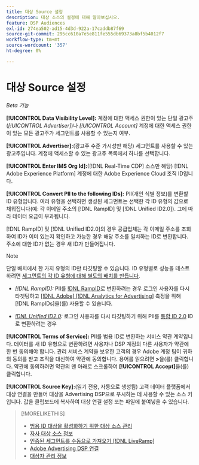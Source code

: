 ```yaml
---
title: 대상 Source 설정
description: 대상 소스의 설정에 대해 알아보십시오.
feature: DSP Audiences
exl-id: 274ea502-ad15-4d3d-922a-17caddb87f69
source-git-commit: 295cc610a7e5e811fe555db69373a8bf5b4012f7
workflow-type: tm+mt
source-wordcount: '357'
ht-degree: 0%

---
```


# 대상 Source 설정

*Beta 기능*

**[!UICONTROL Data Visibility Level]:** 계정에 대한 액세스 권한이 있는 단일 광고주(*[!UICONTROL Advertiser]*)나 *[!UICONTROL Account]* 계정에 대한 액세스 권한이 있는 모든 광고주가 세그먼트를 사용할 수 있는지 여부.

**[!UICONTROL Advertiser]:**(광고주 수준 가시성만 해당) 세그먼트를 사용할 수 있는 광고주입니다. 계정에 액세스할 수 있는 광고주 목록에서 하나를 선택합니다.

**[!UICONTROL Enter IMS Org Id]:**([!DNL Real-Time CDP] 소스만 해당) [!DNL Adobe Experience Platform] 계정에 대한 Adobe Experience Cloud 조직 ID입니다.

**[!UICONTROL Convert PII to the following IDs]:** PII(개인 식별 정보)를 변환할 ID 유형입니다. 여러 유형을 선택하면 생성된 세그먼트는 선택한 각 ID 유형의 값으로 채워집니다(예: 각 이메일 주소의 [!DNL RampID] 및 [!DNL Unified ID2.0]). 그에 따라 데이터 요금이 부과됩니다.

[!DNL RampID] 및 [!DNL Unified ID2.0]의 경우 공급업체는 각 이메일 주소를 조회하여 ID가 이미 있는지 확인하고 가능한 경우 해당 주소를 일치하는 ID로 변환합니다. 주소에 대한 ID가 없는 경우 새 ID가 만들어집니다.

>[!NOTE]
>
>단일 배치에서 한 가지 유형의 ID만 타깃팅할 수 있습니다. ID 유형별로 성능을 테스트하려면 [세그먼트의 각 ID 유형에 대해 별도의 배치를 만듭니다](/help/dsp/campaign-management/placements/placement-create.md).

* *[!DNL RampID]:* PII를 [!DNL RampID](으)로 변환하려는 경우 로그인 사용자를 다시 타겟팅하고 [[!DNL Adobe] [!DNL Analytics for Advertising]](/help/integrations/analytics/overview.md) 측정을 위해 [!DNL RampIDs]을(를) 사용할 수 있습니다.

* *[!DNL Unified ID2.0](Beta):* 로그인 사용자를 다시 타깃팅하기 위해 PII를 [통합 ID 2.0](https://unifiedid.com) ID로 변환하려는 경우

<!-- Later
* *[!DNL ID5] (Beta):* To convert PII to an [!DNL ID5] ID. You can use [!DNL ID5] IDs for retargeting logging-in users and for [[!DNL Adobe] [!DNL Analytics for Advertising]](/help/integrations/analytics/overview.md) measurement.

-->

**[!UICONTROL Terms of Service]:** PII를 범용 ID로 변환하는 서비스 약관 계약입니다. 데이터를 새 ID 유형으로 변환하려면 사용자나 DSP 계정의 다른 사용자가 약관에 한 번 동의해야 합니다. 관리 서비스 계약을 보유한 고객의 경우 Adobe 계정 팀이 귀하의 동의를 받고 조직을 대신하여 약관에 동의합니다. 용어를 읽으려면 **>**&#x200B;을(를) 클릭합니다. 약관에 동의하려면 약관의 맨 아래로 스크롤하여 **[!UICONTROL Accept]**&#x200B;을(를) 클릭합니다.

**[!UICONTROL Source Key]:**(읽기 전용, 자동으로 생성됨) 고객 데이터 플랫폼에서 대상 연결을 만들어 대상을 Advertising DSP으로 푸시하는 데 사용할 수 있는 소스 키입니다. 값을 클립보드에 복사하여 대상 연결 설정 또는 파일에 붙여넣을 수 있습니다.

>[!MORELIKETHIS]
>
>* [범용 ID 대상을 활성화하기 위한 대상 소스 관리](source-manage.md)
>* [자사 대상 소스 정보](source-about.md)
>* [인증된 세그먼트를 수동으로 가져오기 [!DNL LiveRamp]](/help/dsp/audiences/sources/source-import-liveramp-segments.md)
>* [Adobe Advertising DSP 연결](https://experienceleague.adobe.com/docs/experience-platform/destinations/catalog/advertising/adobe-advertising-cloud-connection.html)
>* [대상자 관리 정보](/help/dsp/audiences/audience-about.md)
